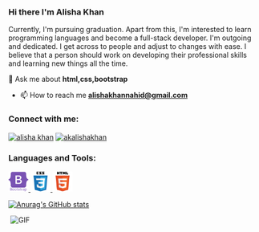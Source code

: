 ### Hi there I'm Alisha Khan

Currently, I'm pursuing graduation. Apart from this, I'm interested to learn programming languages and become a full-stack developer. I'm outgoing and dedicated. I get across to people and adjust to changes with ease. I believe that a person should work on developing their professional skills and learning new things all the time.

 💬 Ask me about **html,css,bootstrap**

- 📫 How to reach me **alishakhannahid@gmail.com**

<h3 align="left">Connect with me:</h3>
<p align="left">
<a href="https://linkedin.com/in/alisha khan" target="blank"><img align="center" src="https://raw.githubusercontent.com/rahuldkjain/github-profile-readme-generator/master/src/images/icons/Social/linked-in-alt.svg" alt="alisha khan" height="30" width="40" /></a>
<a href="https://instagram.com/akalishakhan" target="blank"><img align="center" src="https://raw.githubusercontent.com/rahuldkjain/github-profile-readme-generator/master/src/images/icons/Social/instagram.svg" alt="akalishakhan" height="30" width="40" /></a>
</p>

<h3 align="left">Languages and Tools:</h3>
<p align="left"> <a href="https://getbootstrap.com" target="_blank" rel="noreferrer"> <img src="https://raw.githubusercontent.com/devicons/devicon/master/icons/bootstrap/bootstrap-plain-wordmark.svg" alt="bootstrap" width="40" height="40"/> </a> <a href="https://www.w3schools.com/css/" target="_blank" rel="noreferrer"> <img src="https://raw.githubusercontent.com/devicons/devicon/master/icons/css3/css3-original-wordmark.svg" alt="css3" width="40" height="40"/> </a> <a href="https://www.w3.org/html/" target="_blank" rel="noreferrer"> <img src="https://raw.githubusercontent.com/devicons/devicon/master/icons/html5/html5-original-wordmark.svg" alt="html5" width="40" height="40"/> </a> </p>


[![Anurag's GitHub stats](https://github-readme-stats.vercel.app/api?username=codewithalishakhan)](https://github.com/anuraghazra/github-readme-stats)

 <img align="right" alt="GIF" src="https://github.com/arsentieva/arsentieva/blob/main/code.gif?raw=true" width="500" height="320" />

